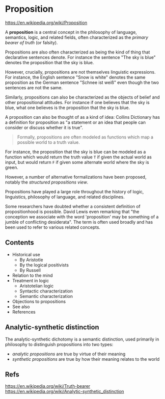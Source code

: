 # Proposition

https://en.wikipedia.org/wiki/Proposition

A **proposition** is a central concept in the philosophy of language, semantics, logic, and related fields, often characterized as the *primary bearer of truth* (or falsity).

Propositions are also often characterized as being the kind of thing that declarative sentences denote. For instance the sentence "The sky is blue" denotes the proposition that the sky is blue. 

However, crucially, propositions are not themselves linguistic expressions. For instance, the English sentence "Snow is white" denotes the same proposition as the German sentence "Schnee ist weiß" even though the two sentences are not the same.

Similarly, propositions can also be characterized as the objects of belief and other propositional attitudes. For instance if one believes that the sky is blue, what one believes is the proposition that the sky is blue. 

A proposition can also be thought of as a kind of idea: Collins Dictionary has a definition for proposition as "a statement or an idea that people can consider or discuss whether it is true".

>Formally, propositions are often modeled as functions which map a possible world to a truth value.

For instance, the proposition that the sky is blue can be modeled as a function which would return the truth value `T` if given the actual world as input, but would return `F` if given some alternate world where the sky is green. 

However, a number of alternative formalizations have been proposed, notably the *structured propositions view*.

Propositions have played a large role throughout the history of logic, linguistics, philosophy of language, and related disciplines.

Some researchers have doubted whether a consistent definition of propositionhood is possible. David Lewis even remarking that "the conception we associate with the word 'proposition' may be something of a jumble of conflicting desiderata". The term is often used broadly and has been used to refer to various related concepts.


## Contents

- Historical use
  - By Aristotle
  - By the logical positivists
  - By Russell
- Relation to the mind
- Treatment in logic
  - Aristotelian logic
  - Syntactic characterization
  - Semantic characterization
- Objections to propositions
- See also
- References



## Analytic-synthetic distinction
The analytic-synthetic dichotomy is a semantic distinction, used primarily in philosophy to distinguish propositions into two types:
- *analytic propositions* are true by virtue of their meaning
- *synthetic propositions* are true by how their meaning relates to the world




## Refs

https://en.wikipedia.org/wiki/Truth-bearer
https://en.wikipedia.org/wiki/Analytic-synthetic_distinction
